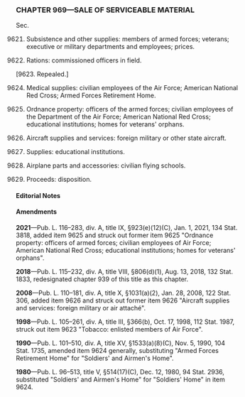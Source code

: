 ### **CHAPTER 969—SALE OF SERVICEABLE MATERIAL** ###

Sec.

9621. Subsistence and other supplies: members of armed forces; veterans; executive or military departments and employees; prices.

9622. Rations: commissioned officers in field.

[9623. Repealed.]

9624. Medical supplies: civilian employees of the Air Force; American National Red Cross; Armed Forces Retirement Home.

9625. Ordnance property: officers of the armed forces; civilian employees of the Department of the Air Force; American National Red Cross; educational institutions; homes for veterans' orphans.

9626. Aircraft supplies and services: foreign military or other state aircraft.

9627. Supplies: educational institutions.

9628. Airplane parts and accessories: civilian flying schools.

9629. Proceeds: disposition.

#### **Editorial Notes** ####

#### Amendments ####

**2021**—Pub. L. 116–283, div. A, title IX, §923(e)(12)(C), Jan. 1, 2021, 134 Stat. 3818, added item 9625 and struck out former item 9625 "Ordnance property: officers of armed forces; civilian employees of Air Force; American National Red Cross; educational institutions; homes for veterans' orphans".

**2018**—Pub. L. 115–232, div. A, title VIII, §806(d)(1), Aug. 13, 2018, 132 Stat. 1833, redesignated chapter 939 of this title as this chapter.

**2008**—Pub. L. 110–181, div. A, title X, §1031(a)(2), Jan. 28, 2008, 122 Stat. 306, added item 9626 and struck out former item 9626 "Aircraft supplies and services: foreign military or air attaché".

**1998**—Pub. L. 105–261, div. A, title III, §366(b), Oct. 17, 1998, 112 Stat. 1987, struck out item 9623 "Tobacco: enlisted members of Air Force".

**1990**—Pub. L. 101–510, div. A, title XV, §1533(a)(8)(C), Nov. 5, 1990, 104 Stat. 1735, amended item 9624 generally, substituting "Armed Forces Retirement Home" for "Soldiers' and Airmen's Home".

**1980**—Pub. L. 96–513, title V, §514(17)(C), Dec. 12, 1980, 94 Stat. 2936, substituted "Soldiers' and Airmen's Home" for "Soldiers' Home" in item 9624.